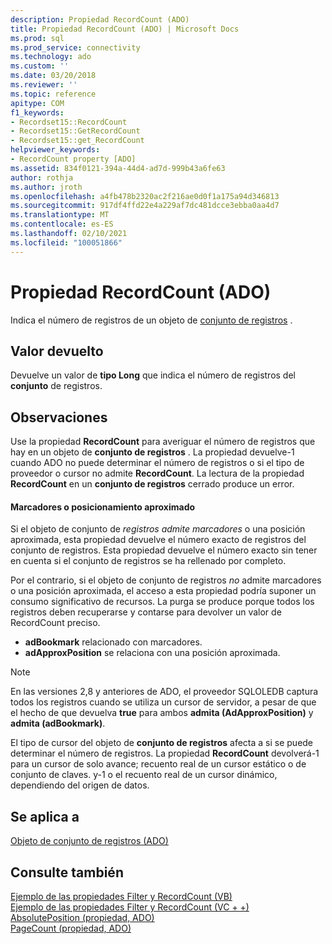 ```yaml
---
description: Propiedad RecordCount (ADO)
title: Propiedad RecordCount (ADO) | Microsoft Docs
ms.prod: sql
ms.prod_service: connectivity
ms.technology: ado
ms.custom: ''
ms.date: 03/20/2018
ms.reviewer: ''
ms.topic: reference
apitype: COM
f1_keywords:
- Recordset15::RecordCount
- Recordset15::GetRecordCount
- Recordset15::get_RecordCount
helpviewer_keywords:
- RecordCount property [ADO]
ms.assetid: 834f0121-394a-44d4-ad7d-999b43a6fe63
author: rothja
ms.author: jroth
ms.openlocfilehash: a4fb478b2320ac2f216ae0d0f1a175a94d346813
ms.sourcegitcommit: 917df4ffd22e4a229af7dc481dcce3ebba0aa4d7
ms.translationtype: MT
ms.contentlocale: es-ES
ms.lasthandoff: 02/10/2021
ms.locfileid: "100051866"
---
```

# <a name="recordcount-property-ado"></a>Propiedad RecordCount (ADO)

Indica el número de registros de un objeto de [conjunto de registros](./recordset-object-ado.md) .
  
## <a name="return-value"></a>Valor devuelto

Devuelve un valor de **tipo Long** que indica el número de registros del **conjunto** de registros.
  
## <a name="remarks"></a>Observaciones

Use la propiedad **RecordCount** para averiguar el número de registros que hay en un objeto de **conjunto de registros** . La propiedad devuelve-1 cuando ADO no puede determinar el número de registros o si el tipo de proveedor o cursor no admite **RecordCount**. La lectura de la propiedad **RecordCount** en un **conjunto de registros** cerrado produce un error.

#### <a name="bookmarks-or-approximate-positioning"></a>Marcadores o posicionamiento aproximado

Si el objeto de conjunto de *registros admite marcadores* o una posición aproximada, esta propiedad devuelve el número exacto de registros del conjunto de registros. Esta propiedad devuelve el número exacto sin tener en cuenta si el conjunto de registros se ha rellenado por completo.

Por el contrario, si el objeto de conjunto de registros *no* admite marcadores o una posición aproximada, el acceso a esta propiedad podría suponer un consumo significativo de recursos. La purga se produce porque todos los registros deben recuperarse y contarse para devolver un valor de RecordCount preciso.

- **adBookmark** relacionado con marcadores.
- **adApproxPosition** se relaciona con una posición aproximada.

> [!NOTE]
> En las versiones 2,8 y anteriores de ADO, el proveedor SQLOLEDB captura todos los registros cuando se utiliza un cursor de servidor, a pesar de que el hecho de que devuelva **true** para ambos **admita (AdApproxPosition)** y **admita (adBookmark)**.
  
El tipo de cursor del objeto de **conjunto de registros** afecta a si se puede determinar el número de registros. La propiedad **RecordCount** devolverá-1 para un cursor de solo avance; recuento real de un cursor estático o de conjunto de claves. y-1 o el recuento real de un cursor dinámico, dependiendo del origen de datos.
  
## <a name="applies-to"></a>Se aplica a

[Objeto de conjunto de registros (ADO)](./recordset-object-ado.md)  
  
## <a name="see-also"></a>Consulte también

[Ejemplo de las propiedades Filter y RecordCount (VB)](./filter-and-recordcount-properties-example-vb.md)   
[Ejemplo de las propiedades Filter y RecordCount (VC + +)](./filter-and-recordcount-properties-example-vc.md)   
[AbsolutePosition (propiedad, ADO)](./absoluteposition-property-ado.md)   
[PageCount (propiedad, ADO)](./pagecount-property-ado.md)